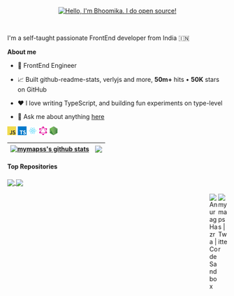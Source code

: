 <p align="center"><a href="https://mymapss.github.io"><img width="80%" alt="Hello, I'm Bhoomika. I do open source!" src="./Hello! I'm Bhoomika.png" /></a></p>

<br />

I'm a self-taught passionate FrontEnd developer from India 🇮🇳

**About me**

- 💼 FrontEnd Engineer

- 📈 Built github-readme-stats, verlyjs and more, **50m+** hits • **50K** stars on GitHub

- ❤️ I love writing TypeScript, and building fun experiments on type-level

- 💬 Ask me about anything [here](https://github.com/mymapss/mymapss/issues)

<code><img height="20" alt="javascript" src="https://raw.githubusercontent.com/github/explore/80688e429a7d4ef2fca1e82350fe8e3517d3494d/topics/javascript/javascript.png"></code>
<code><img height="20" alt="typescript" src="https://raw.githubusercontent.com/github/explore/80688e429a7d4ef2fca1e82350fe8e3517d3494d/topics/typescript/typescript.png"></code>
<code><img height="20" alt="react" src="https://raw.githubusercontent.com/github/explore/80688e429a7d4ef2fca1e82350fe8e3517d3494d/topics/react/react.png"></code>
<code><img height="20" alt="graphql" src="https://raw.githubusercontent.com/github/explore/5c058a388828bb5fde0bcafd4bc867b5bb3f26f3/topics/graphql/graphql.png"></code>
<code><img height="20" alt="nodejs" src="https://raw.githubusercontent.com/github/explore/80688e429a7d4ef2fca1e82350fe8e3517d3494d/topics/nodejs/nodejs.png"></code>    


| <a href="https://github.com/mymapss/github-readme-stats"><img align="center" src="https://github-readme-stats.vercel.app/api?username=mymapss&show_icons=true&include_all_commits=true&theme=buefy&hide_border=true" alt="mymapss's github stats" /></a> | <a href="https://github.com/mymapss/github-readme-stats"><img align="center" src="https://github-readme-stats.vercel.app/api/top-langs/?username=mymapss&layout=compact&theme=buefy&hide_border=true" /></a> |
| ------------- | ------------- |

#### Top Repositories


<a href="https://github.com/mymapss/github-readme-stats">
  <img align="center" src="https://github-readme-stats.vercel.app/api/pin/?username=mymapss&repo=github-readme-stats&theme=buefy" />
</a>
<a href="https://github.com/mymapss/mymapss.github.io">
  <img align="center" src="https://github-readme-stats.vercel.app/api/pin/?username=mymapss&repo=mymapss.github.io&theme=buefy" />
</a>

<br />
<br />

<a href="https://twitter.com/mymapss">
  <img align="right" alt="mymapss | Twitter" width="21px" src="https://raw.githubusercontent.com/mymapss/mymapss/master/assets/twitter.svg" />
</a>
<a href="https://codesandbox.io/u/mymapss">
  <img align="right" alt="Anurag Hazra | CodeSandbox" width="20px" src="https://raw.githubusercontent.com/mymapss/mymapss/master/assets/codesandbox.svg" />
</a>
